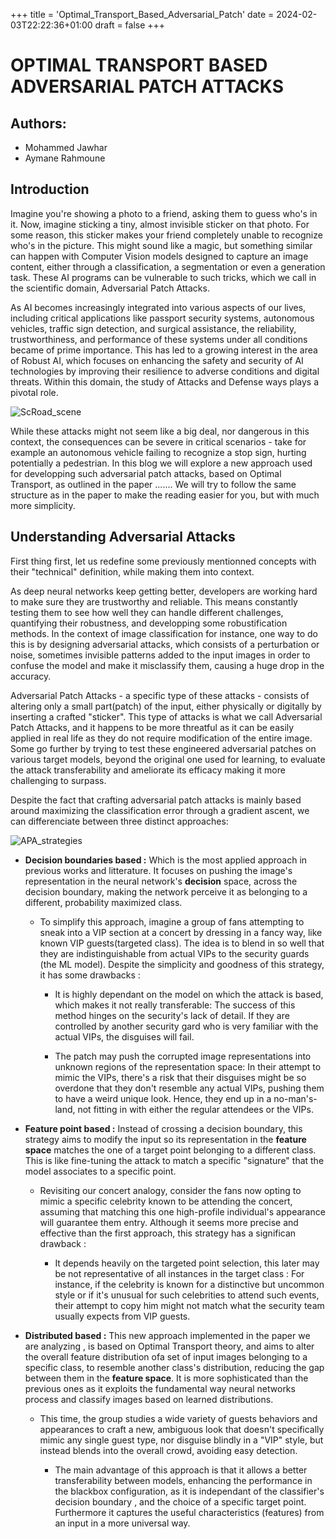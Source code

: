 +++
title = 'Optimal_Transport_Based_Adversarial_Patch'
date = 2024-02-03T22:22:36+01:00
draft = false
+++


<style
TYPE="text/css">

code.has-jax {font:
inherit;
font-size:
100%;
background:
inherit;
border:
inherit;}

</style>
<script
type="text/x-mathjax-config">
MathJax.Hub.Config({
    tex2jax: {

        inlineMath: [['$','$'], ['\','\']],
        skipTags: ['script', 'noscript', 'style', 'textarea', 'pre'] // removed 'code' entry
    }
});
MathJax.Hub.Queue(function() {
    var all = MathJax.Hub.getAllJax(), i;
    for(i = 0; i < all.length; i += 1) {
        all[i].SourceElement().parentNode.className += ' has-jax';
    }
});
</script>
<script
type="text/javascript"
src="https://cdnjs.cloudflare.com/ajax/libs/mathjax/2.7.4/MathJax.js?config=TeX-AMS_HTML-full"></script>

# OPTIMAL TRANSPORT BASED ADVERSARIAL PATCH ATTACKS
## Authors:
* Mohammed Jawhar
* Aymane Rahmoune

## Introduction

Imagine you're showing a photo to a friend, asking them to guess who's in it. Now, imagine sticking a tiny, almost invisible sticker on that photo. For some reason, this sticker makes your friend completely unable to recognize who's in the picture. This might sound like a magic, but something similar can happen with Computer Vision models designed to capture an image content, either through a classification, a segmentation or even a generation task. These AI programs can be vulnerable to such tricks, which we call in the scientific domain, Adversarial Patch Attacks.

As AI becomes increasingly integrated into various aspects of our lives, including critical applications like passport security systems, autonomous vehicles, traffic sign detection, and surgical assistance, the reliability, trustworthiness, and performance of these systems under all conditions became of prime importance. This has led to a growing interest in the area of Robust AI, which focuses on enhancing the safety and security of AI technologies by improving their resilience to adverse conditions and digital threats. Within this domain, the study of Attacks and Defense ways plays a pivotal role.


![ScRoad_scene](http:/localhost:1313/images//image_optimal_transport_patch/road_scene.png)

While these attacks might not seem like a big deal, nor dangerous in this context, the consequences can be severe in critical scenarios - take for example an autonomous vehicle failing to recognize a stop sign, hurting potentially a pedestrian. In this blog we will explore a new approach used for developping such adversarial patch attacks, based on Optimal Transport, as outlined in the paper ....... We will try to follow the same structure as in the paper to make the reading easier for you, but with much more simplicity.


## Understanding Adversarial Attacks

First thing first, let us redefine some previously mentionned concepts with their "technical" definition, while making them into context.

As deep neural networks keep getting better, developers are working hard to make sure they are trustworthy and reliable. This means constantly testing them to see how well they can handle different challenges, quantifying their robustness, and developping some robustification methods. In the context of image classification for instance, one way to do this is by designing adversarial attacks, which consists of a perturbation or noise, sometimes invisible patterns added to the input images in order to confuse the model and make it misclassify them, causing a huge drop in the accuracy.

Adversarial Patch Attacks - a specific type of these attacks - consists of altering only a small part(patch) of the input, either physically or digitally by inserting a crafted "sticker". This type of attacks is what we call Adversarial Patch Attacks, and it happens to be more threatful as it can be easily applied in real life as they do not require modification of the entire image. Some go further by trying to test these engineered adversarial patches on various target models, beyond the original one used for learning, to evaluate the attack transferability and ameliorate its efficacy making it more challenging to surpass. 

Despite the fact that crafting adversarial patch attacks is mainly based around maximizing the classification error through a gradient ascent, we can differenciate between three distinct approaches:

![APA_strategies](http:/localhost:1313/images/image_optimal_transport_patch/APA_strategies.png)

* **Decision boundaries based :** Which is the most applied approach in previous works and litterature. It focuses on pushing the image's representation in the neural network's **decision** space, across the decision boundary, making the network perceive it as belonging to a different, probability maximized class.

  * To simplify this approach, imagine a group of fans attempting to sneak into a VIP section at a concert by dressing in a fancy way, like known VIP guests(targeted class). The idea is to blend in so well that they are indistinguishable from actual VIPs to the security guards (the ML model). Despite the simplicity and goodness of this strategy, it has some drawbacks :

    * It is highly dependant on the model on which the attack is based, which makes it not really transferable: The success of this method hinges on the security's lack of detail. If they are controlled by another security gard who is very familiar with the actual VIPs, the disguises will fail. 

    * The patch may push the corrupted image representations into unknown regions of the representation space: In their attempt to mimic the VIPs, there's a risk that their disguises might be so overdone that they don't resemble any actual VIPs, pushing them to have a weird unique look. Hence, they end up in a no-man's-land, not fitting in with either the regular attendees or the VIPs.


* **Feature point based :** Instead of crossing a decision boundary, this strategy aims to modify the input so its representation in the **feature space** matches the one of a target point belonging to a different class. This is like fine-tuning the attack to match a specific "signature" that the model associates to a specific point.

  * Revisiting our concert analogy, consider the fans now opting to mimic a specific celebrity known to be attending the concert, assuming that matching this one high-profile individual's appearance will guarantee them entry. Although it seems more precise and effective than the first approach, this strategy has a significan drawback :

    * It depends heavily on the targeted point selection, this later may be not representative of all instances in the target class :  For instance, if the celebrity is known for a distinctive but uncommon style or if it's unusual for such celebrities to attend such events, their attempt to copy him might not match what the security team usually expects from VIP guests.

* **Distributed based :** This new approach implemented in the paper we are analyzing , is based on Optimal Transport theory, and aims to alter the overall feature distribution ofa set of input images belonging to a specific class, to resemble another class's distribution, reducing the gap between them in the **feature space**. It is more sophisticated than the previous ones as it exploits the fundamental way neural networks process and classify images based on learned distributions.

  *  This time, the group studies a wide variety of guests behaviors and appearances to craft a new, ambiguous look that doesn't specifically mimic any single guest type, nor disguise blindly in a "VIP" style, but instead blends into the overall crowd, avoiding easy detection.

     * The main advantage of this approach is that it allows a better transferability between models, enhancing the performance in the blackbox configuration, as it is independant of the classifier's decision boundary , and the choice of a specific target point. Furthermore it captures the useful characteristics (features) from an input in a more universal way.





  
   






































